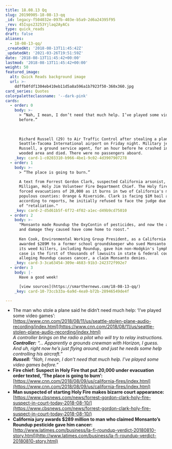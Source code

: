 ```yaml
---
title: 18.08.13 Qq
slug: 20190905-18-08-13-qq
_id: legacy-f504032e-097b-403e-b5a9-2d6a24395f95
_rev: 45Isps23253Yjlaq2AyACs
type: quick_reads
draft: false
aliases:
  - 18-08-13-qq/
_createdAt: '2018-08-13T11:45:42Z'
_updatedAt: '2021-03-26T19:51:59Z'
date: '2018-08-13T11:45:42+00:00'
lastmod: '2018-08-13T11:45:42+00:00'
weight: 50
featured_image:
  alt: Quick Reads background image
  url: >-
    ddffb0fdf1304eb410eb11d5a8a596a1b7923f50-360x360.jpg
card_series: Quotes
colorpaletteclassname: '--dark-pink'
cards:
  - order: 0
    body: >-
      > “Nah, I mean, I don’t need that much help. I’ve played some video games
      before.”  
        
        
        
      Richard Russell (29) to Air Traffic Control after stealing a plane at
      Seattle-Tacoma International airport on Friday night. Military jets chased
      Russell, a ground service agent, for an hour before he crashed into a
      wooded area and died. There were no passengers aboard.
    _key: card-1-c0203310-b966-4be1-9c02-4d3907907278
  - order: 1
    body: >-
      > “The place is going to burn.”  
        
      A text from Forrest Gordon Clark, suspected California arsonist, to Mike
      Milligan, Holy Jim Volunteer Fire Department Chief. The Holy fire has
      forced evacuations of 20,000 as it burns in two of California's most
      populous counties: Orange & Riverside. Clark is facing $1M bail and
      according to reports, he initially refused to face the judge due to fears
      of "retaliation."
    _key: card-2-d5d61b5f-6f72-4f02-a1ec-d49b9cd75010
  - order: 2
    body: >-
      "Monsanto made Roundup the OxyContin of pesticides, and now the addiction
      and damage they caused have come home to roost."  
        
      Ken Cook, Environmental Working Group President, as a California jury
      awarded $289M to a former school groundskeeper who sued Monsanto saying
      its weed killers, including Roundup, gave him non-Hodgkin's lymphoma. The
      case is the first of thousands of lawsuits in state & federal courts
      alleging Roundup causes cancer, a claim Monsanto denies.
    _key: card-3-3ca63454-309e-4683-91b3-242372f992e7
  - order: 3
    body: |-
      Have a good week!

      [view sources](https://smarthernews.com/18-08-13-qq/)
    _key: card-10-73ccb33a-6a9d-4ea9-b72b-28946549de4f

---
```

* The man who stole a plane said he didn’t need much help: ‘I’ve played some video games’:  
[https://www.cnn.com/2018/08/11/us/seattle-stolen-plane-audio-recording/index.html](https://www.cnn.com/2018/08/11/us/seattle-stolen-plane-audio-recording/index.html)  
_A controller brings on the radio a pilot who will try to relay instructions._  
_**Controller:** “… Apparently a grounds crewman with Horizon, I guess. And uh, right now he’s just flying around, and just he needs some help controlling his aircraft.”_  
_**Russell:** “Nah, I mean, I don’t need that much help. I’ve played some video games before.”_
* **Fire chief: Suspect in Holy Fire that put 20,000 under evacuation order texted, ‘The place is going to burn’:**  
[https://www.cnn.com/2018/08/09/us/california-fires/index.html](https://www.cnn.com/2018/08/09/us/california-fires/index.html)
* **Man suspected of starting Holy Fire makes bizarre court appearance:**  
[https://www.cbsnews.com/news/forrest-gordon-clark-holy-fire-suspect-in-court-today-2018-08-10/](https://www.cbsnews.com/news/forrest-gordon-clark-holy-fire-suspect-in-court-today-2018-08-10/)
* **California jury awards $289 million to man who claimed Monsanto’s Roundup pesticide gave him cancer:**  
[http://www.latimes.com/business/la-fi-roundup-verdict-20180810-story.html](http://www.latimes.com/business/la-fi-roundup-verdict-20180810-story.html)
